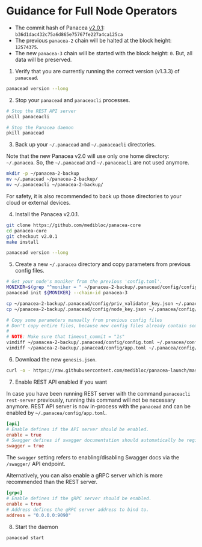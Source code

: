 # Guidance for Full Node Operators

- The commit hash of Panacea [v2.0.1](https://github.com/medibloc/panacea-core/releases/tag/v2.0.1): `b36d1dac432c75a6d865e75767fe227a4ca125ca`
- The previous `panacea-2` chain will be halted at the block height: `12574375`.
- The new `panacea-3` chain will be started with the block height: `0`. But, all data will be preserved.

1. Verify that you are currently running the correct version (v1.3.3) of `panacead`.
```bash
panacead version --long
```

2. Stop your `panacead` and `panaceacli` processes.
```bash
# Stop the REST API server
pkill panaceacli

# Stop the Panacea daemon
pkill panacead
```

3. Back up your `~/.panacead` and `~/.panaceacli` directories.

Note that the new Panacea v2.0 will use only one home directory: `~/.panacea`.
So, the `~/.panacead` and `~/.panaceacli` are not used anymore.
```bash
mkdir -p ~/panacea-2-backup
mv ~/.panacead ~/panacea-2-backup/
mv ~/.panaceacli ~/panacea-2-backup/
```

For safety, it is also recommended to back up those directories to your cloud or external devices.

4. Install the Panacea v2.0.1.
```bash
git clone https://github.com/medibloc/panacea-core
cd panacea-core
git checkout v2.0.1
make install

panacead version --long
```

5. Create a new `~/.panacea` directory and copy parameters from previous config files.
```bash
# Get your node's moniker from the previous 'config.toml'.
MONIKER=$(grep "^moniker = " ~/panacea-2-backup/.panacead/config/config.toml | awk '{print $3}' | sed 's|"||g')
panacead init ${MONIKER} --chain-id panacea-3

cp ~/panacea-2-backup/.panacead/config/priv_validator_key.json ~/.panacea/config/
cp ~/panacea-2-backup/.panacead/config/node_key.json ~/.panacea/config/

# Copy some parameters manually from previous config files
# Don't copy entire files, because new config files already contain some parameters that are newly introduced.
#
# NOTE: Make sure that timeout_commit = "1s"
vimdiff ~/panacea-2-backup/.panacead/config/config.toml ~/.panacea/config/config.toml
vimdiff ~/panacea-2-backup/.panacead/config/app.toml ~/.panacea/config/app.toml
```

6. Download the new `genesis.json`.
```bash
curl -o - https://raw.githubusercontent.com/medibloc/panacea-launch/master/panacea-3/genesis.json.gz | gunzip > ~/.panacea/config/genesis.json
```

7. Enable REST API enabled if you want

In case you have been running REST server with the command `panaceacli rest-server` previously,
running this command will not be necessary anymore.
REST API server is now in-process with the `panacead` and can be enabled by `~/.panacea/config/app.toml`.
```toml
[api]
# Enable defines if the API server should be enabled.
enable = true
# Swagger defines if swagger documentation should automatically be registered.
swagger = true
```
The `swagger` setting refers to enabling/disabling Swagger docs via the `/swagger/` API endpoint.

Alternatively, you can also enable a gRPC server which is more recommended than the REST server.
```toml
[grpc]
# Enable defines if the gRPC server should be enabled.
enable = true
# Address defines the gRPC server address to bind to.
address = "0.0.0.0:9090"
```

8. Start the daemon
```bash
panacead start
```

